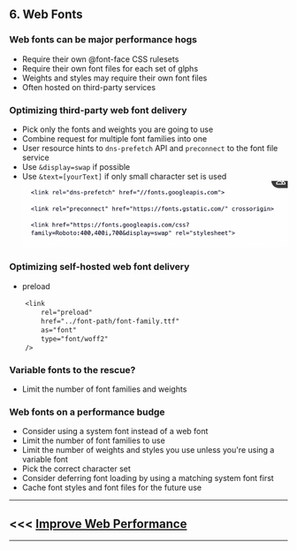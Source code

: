 ## 6. Web Fonts

### Web fonts can be major performance hogs

- Require their own @font-face CSS rulesets
- Require their own font files for each set of glphs
- Weights and styles may require their own font files
- Often hosted on third-party services

### Optimizing third-party web font delivery

- Pick only the fonts and weights you are going to use
- Combine request for multiple font families into one
- User resource hints to `dns-prefetch` API and `preconnect` to the font file service
- Use `&display=swap` if possible
- Use `&text=[yourText]` if only small character set is used
  ![font preload preconnect swap](../assets/Font%20preload%20preconnect%20swap.PNG)

### Optimizing self-hosted web font delivery

- preload

```
  	<link
		rel="preload"
		href="../font-path/font-family.ttf"
		as="font"
  		type="font/woff2"
	/>
```

### Variable fonts to the rescue?

- Limit the number of font families and weights

### Web fonts on a performance budge

- Consider using a system font instead of a web font
- Limit the number of font families to use
- Limit the number of weights and styles you use unless you're using a variable font
- Pick the correct character set
- Consider deferring font loading by using a matching system font first
- Cache font styles and font files for the future use

***
## <<< [Improve Web Performance](../README.md)
*** 